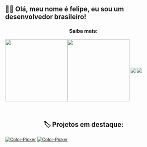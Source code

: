 <h2>👋🏻 Olá, meu nome é felipe, eu sou um desenvolvedor brasileiro!</h2>
<p align="cemter">
<h3 align="center">Saiba mais:</h3>
<img align="center" src="https://lanyard.cnrad.dev/api/879190916894711869" display="inline-flex" height="200em"><img align="center" display="inline-fex" src="https://github-readme-stats.vercel.app/api/top-langs/?username=LESS14&layout=compact&langs_count=7&theme=dark&bg_color=1a1c1f&hide_border=false" height="200em">
<img align="center" display="inline-flex" src="https://img.shields.io/github/languages/top/LESS14/Color-Picker?color=434343&label=C%2B%2B&logoColor=A4A4A4&style=plastic">
<img align="center" display="inline-flex" src="https://img.shields.io/github/languages/top/LESS14/QR-Code-Generator?color=434343&label=Javascript&logoColor=A4A4A4&style=plastic">
</p>
<br/>
<h2 align="center">🏷️ Projetos em destaque:</h2>
<a href="https://www.github.com/LESS14/Color-Picker"><img align="center" alt="Color-Picker" src="https://gh-card.dev/repos/LESS14/Color-Picker.png"></a>
<a href="https://www.github.com/LESS14/QR-code-generator"><img align="center" alt="Color-Picker" src="https://gh-card.dev/repos/LESS14/QR-code-generator.png"></a>
